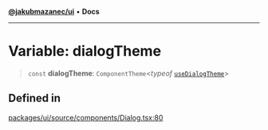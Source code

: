 [**@jakubmazanec/ui**](../README.md) • **Docs**

---

# Variable: dialogTheme

> `const` **dialogTheme**: `ComponentTheme`\<_typeof_
> [`useDialogTheme`](../functions/useDialogTheme.md)\>

## Defined in

[packages/ui/source/components/Dialog.tsx:80](https://github.com/jakubmazanec/tools/blob/1c4f0471e4ca7ee64c14124101a8ac795175e9bf/packages/ui/source/components/Dialog.tsx#L80)
